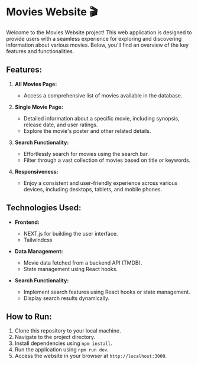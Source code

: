 # Movies Website 🎬

Welcome to the Movies Website project! This web application is designed to provide users with a seamless experience for exploring and discovering information about various movies. Below, you'll find an overview of the key features and functionalities.

## Features:

1. **All Movies Page:**
   - Access a comprehensive list of movies available in the database.

2. **Single Movie Page:**
   - Detailed information about a specific movie, including synopsis, release date, and user ratings.
   - Explore the movie's poster and other related details.

3. **Search Functionality:**
   - Effortlessly search for movies using the search bar.
   - Filter through a vast collection of movies based on title or keywords.

4. **Responsiveness:**
   - Enjoy a consistent and user-friendly experience across various devices, including desktops, tablets, and mobile phones.

## Technologies Used:

- **Frontend:**
  - NEXT.js for building the user interface.
  - Tailwindcss

- **Data Management:**
  - Movie data fetched from a backend API (TMDB).
  - State management using React hooks.

- **Search Functionality:**
  - Implement search features using React hooks or state management.
  - Display search results dynamically.

## How to Run:

1. Clone this repository to your local machine.
2. Navigate to the project directory.
3. Install dependencies using `npm install`.
4. Run the application using `npm run dev`.
5. Access the website in your browser at `http://localhost:3000`.
